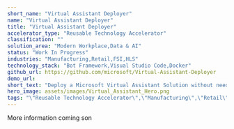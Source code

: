 ```yaml
---
short_name: "Virtual Assistant Deployer"
name: "Virtual Assistant Deployer"
title: "Virtual Assistant Deployer"
accelerator_type: "Reusable Technology Accelerator"
classification: ""
solution_area: "Modern Workplace,Data & AI"
status: "Work In Progress"
industries: "Manufacturing,Retail,FSI,HLS"
technology_stack: "Bot Framework,Visual Studio Code,Docker"
github_url: https://github.com/microsoft/Virtual-Assistant-Deployer
demo_url: 
short_text: "Deploy a Microsoft Virtual Assistant Solution without needing to install all the prerequisite tools on your own machine."
hero_image: assets/images/Virtual_Assistant_Hero.png
tags: "\"Reusable Technology Accelerator\",\"Manufacturing\",\"Retail\",\"FSI\",\"HLS\",\"Bot Framework\",\"Visual Studio Code\",\"Docker\""
---
```

More information coming son